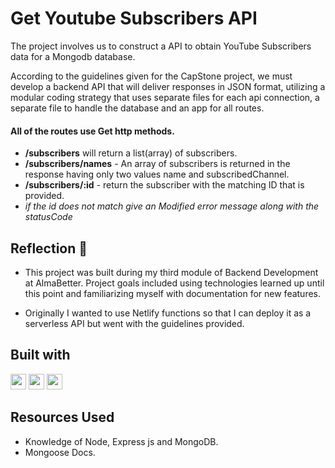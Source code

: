 # Get Youtube Subscribers API

The project involves us to construct a API to obtain YouTube Subscribers data for a Mongodb database.

According to the guidelines given for the CapStone project, we must develop a backend API that will deliver responses in JSON format, utilizing a modular coding strategy that uses separate files for each api connection, a separate file to handle the database and an app for all routes.

#### All of the routes use Get http methods.

- **/subscribers** will return a list(array) of subscribers.
- **/subscribers/names** - An array of subscribers is returned in the response having only two values name and subscribedChannel.
- **/subscribers/:id** - return the subscriber with the matching ID that is provided.
- _if the id does not match give an Modified error message along with the statusCode_

## Reflection 💠

- This project was built during my third module of Backend Development at AlmaBetter. Project goals included using technologies learned up until this point and familiarizing myself with documentation for new features.

- Originally I wanted to use Netlify functions so that I can deploy it as a serverless API but went with the guidelines provided.

## Built with

 <img src="https://img.shields.io/badge/Node.js-43853D?style=for-the-badge&logo=node.js&logoColor=white" height="25">
<img src="https://img.shields.io/badge/Express.js-404D59?style=for-the-badge" height="25">
<img src="https://img.shields.io/badge/MongoDB-4EA94B?style=for-the-badge&logo=mongodb&logoColor=white" height="25">

## Resources Used

- Knowledge of Node, Express js and MongoDB.
- Mongoose Docs.

